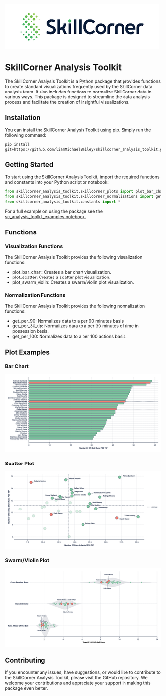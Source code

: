 ![SkillCorner logo](./skillcorner_logo.png)
# SkillCorner Analysis Toolkit

The SkillCorner Analysis Toolkit is a Python package that provides functions to create standard visualizations frequently used by the SkillCorner data analysis team. It also includes functions to normalize SkillCorner data in various ways. This package is designed to streamline the data analysis process and facilitate the creation of insightful visualizations.

## Installation

You can install the SkillCorner Analysis Toolkit using pip. Simply run the following command:

```shell
pip install git+https://github.com/liamMichaelBailey/skillcorner_analysis_toolkit.git
```
## Getting Started

To start using the SkillCorner Analysis Toolkit, import the required functions and constants into your Python script or notebook:

```python
from skillcorner_analysis_toolkit.skillcorner_plots import plot_bar_chart, plot_scatter, plot_swarm_violin
from skillcorner_analysis_toolkit.skillcorner_normalisations import get_per_30_tip, get_per_100
from skillcorner_analysis_toolkit.constants import *
```

For a full example on using the package see the [sc_analysis_toolkit_examples notebook.](./sc_analysis_toolkit_examples.ipynb)
## Functions
### Visualization Functions
The SkillCorner Analysis Toolkit provides the following visualization functions:

- plot_bar_chart: Creates a bar chart visualization.
- plot_scatter: Creates a scatter plot visualization.
- plot_swarm_violin: Creates a swarm/violin plot visualization.

### Normalization Functions
The SkillCorner Analysis Toolkit provides the following normalization functions:

- get_per_90: Normalizes data to a per 90 minutes basis.
- get_per_30_tip: Normalizes data to a per 30 minutes of time in possession basis.
- get_per_100: Normalizes data to a per 100 actions basis.

## Plot Examples

### Bar Chart
![example bar plot](./example_plots/center_forward_run_volume.png)
### Scatter Plot
![example bar plot](./example_plots/center_forward_run_profile.png)
### Swarm/Violin Plot
![example bar plot](./example_plots/center_forward_run_threat.png)

## Contributing
If you encounter any issues, have suggestions, or would like to contribute to the SkillCorner Analysis Toolkit, please visit the GitHub repository. We welcome your contributions and appreciate your support in making this package even better.
